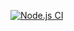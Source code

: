 [![Node.js CI](https://github.com/LeeVell/actions/actions/workflows/node.js.yml/badge.svg)](https://github.com/LeeVell/actions/actions/workflows/node.js.yml)
